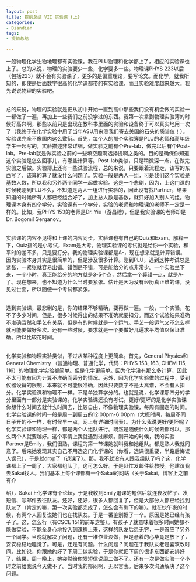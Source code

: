 ```yaml
---
layout: post
title: 提前总结 VII 实验课 {上}
categories:
- Diandian
tags:
- 提前总结

---
```

<p>一般物理化学生物地理都有实验课。我在PLU物理和化学都上了，相应的实验课也上了。总的来说，物理的实验要少一些，化学要多一些。物理课PHYS 223以后（包括223）就不会有实验课了，更多的是偏重理论，要写论文。而化学，就我所知的，即使是后面数字很高的化学课都带的有实验课，而且实验难度越来越大。我先说说物理的实验吧。</p>
<p><br />总的来说，物理的实验就是把从初中开始一直到高中那些我们没有机会做的实验一一都做了一遍，再加上一些我们之前没学过的东西。我第一次拿到物理实验簿的时候好高兴啊，那些以前只是出现在教科书里面的实验和设备终于可以真实地用一次了（我终于在化学实验中用了当年ASU用来测我们寄去美国的石头的质谱仪！）。实验课完全不像国内这么敷衍。首先，每个人的那个实验簿是PLU的老师和高年级学生一起写的，实验描述非常详细，做实验之前有个Pre-lab，做完以后有个Post-lab。Pre-lab就是做实验之前的一些填空题啊选择提啊之类的。目的是确保你知道这个实验是怎么回事儿，有哪些计算等。Post-lab类似，只是稍微深一点，在做完实验之后做。实验簿上还有一些试验流程，总的来说，只要跟着流程走，该写的东西写了，该算的算了就没什么问题了。实验一般是两人一组，可是我们这个实验是基数人数，所以我和另外两个同学一起做实验。这是一个悲剧，因为，上这门课的时候我刚到PLU不久，不知道是两人一组进行实验的，因此没有找Partner，结果知道的时候所有人都已经组合好了，加上总人数是基数，就只好加入别人的组。物理课本身有四个学分，实验课有一个学分，实验的老师和物理课的老师不一定是一样的。比如，我PHYS 153的老师是Dr. Yiu（游昌禮），但是我实验课的老师却是Dr. Bogomil Gerganov。</p>
<p><br />实验课的内容不见得和上课的内容同步。实验课也有自己的Quiz和Exam。解释一下，Quiz指的是小考试，Exam是大考。物理实验课的考试就是给你一个实验，和平时的差不多，只是要打分。我的物理实验课都是A-，现在想来就是计算错误。因为实验本身其实是很简单的，但是涉及很多计算。刚到PLU，遇到这种考试总是紧张，一紧张就容易出错。错倒是不错，可是能给分的点非常少。一个实验坐下来，一个小时，真正能给分的地方就是3-5个点，然后拿一个算错一点，就是A-了。现在想来，也不知道为什么当时要紧张。估计是因为没有经历真正难的课，没见过世面，所以随便一个考试都紧张。</p>
<p><br />遇到实验课，最悲剧的是，你的结果不够精确，要再做一遍。一般，一个实验，花不了多少时间，但是，很多时候得出的结果不准确就要扣分。而这个试验结果准确不准确当然和手艺有关系，但是有的时候就是一个运气。手艺一般运气又不怎么样就可能要做好多次。还有一些时候，要求就是一个要做好几遍求平均值以保证准确。所以比较花时间。</p>
<p><br />化学实验和物理实验类似，不过从某种程度上更简单。首先，General Physics和General Chemistry （普通物理、普通化学，代码：PHYS 153, 163, CHEM 115, 116）的物理化学实验都简单。但是化学更简单。因为化学没有那么多计算，因此不太可能有因为计算不准确而丢分的情况。另外，因为化学实验做的过程中，受到仪器设备的限制，本来就不可能很准确，因此只要数字不是太离谱，不会有人扣分。化学实验课和物理不一样。不是单独算学分的。也就是说，化学课那四分的学分里面有一部分是实验课的。化学实验课还没有考试。更好/更坏的是化学实验课你想什么时间去就什么时间去，比较自由，不像物理实验课，每周有固定的时间。化学实验课的时间一般是周一到周五的12:00pm-6:00pm（大概时间，每周不同日子开的不一样，有时候早一点，网上有详细时间表）。为什么我说更好/更坏呢？化学实验课和物理一样，都是两个人组队进行。既然是随便什么时候去都可以，那么两个人就要越好。这个事情上我就遇到过麻烦。刚开始的时候，我的实验Partner是Emily，我们很熟，课程的第一节课她就叫我和她组队。都是熟人我就同意了。后来她发现其实自己不用选这门化学课的（你看，选课很重要，半路后悔误人误己），于是就drop了（退课了）。那，我不就没有人跟我组队了吗？这，化学课都上了一周了，大家都组队了，这可怎么好。于是赶忙发邮件给教授。他建议我去Sakai找人。我们基本上每个课都有一个Sakai的网站（关于Sakai，博客上之前有介</p>
<p>绍），Sakai上化学课有个论坛，于是我收到Emily退课的短信后就连夜发帖子、发短信、写邮件去征队友。还好，还好，很多人都回复了，但是大部分人都已经找到队友了（肯定的嘛，第一次实验都完成了，怎么会有剩下的嘛）。就在快午夜的时候，有两个人回复说她们也在找队友。于是一番鉴别据了一个。原因是她已经有孩子了。这，怎么行（有CSCE 151的前车之鉴）。有孩子了就意味着很多时间她都不能做实验，不能全身心地投入到课程上来，这样的队友后患无穷，一是答应了另外一个同学。当晚就解决了问题，还有一堆作业没做，但是悬着的心毕竟是放下了，安安稳稳地睡觉了。可是，还是有问题。什么问题？问题在于我队友老是喜欢改时间。比如说，你跟她约好了下周二做实验，于是你就把下周的很多东西都安排好了，结果，周一晚上，她突然给你发短信说周二做不了。还有一次是做实验一个小时之前给我说今天做不了。当时我的郁闷啊，无以言表。后来多次沟通解决了这个问题。<br /></p>